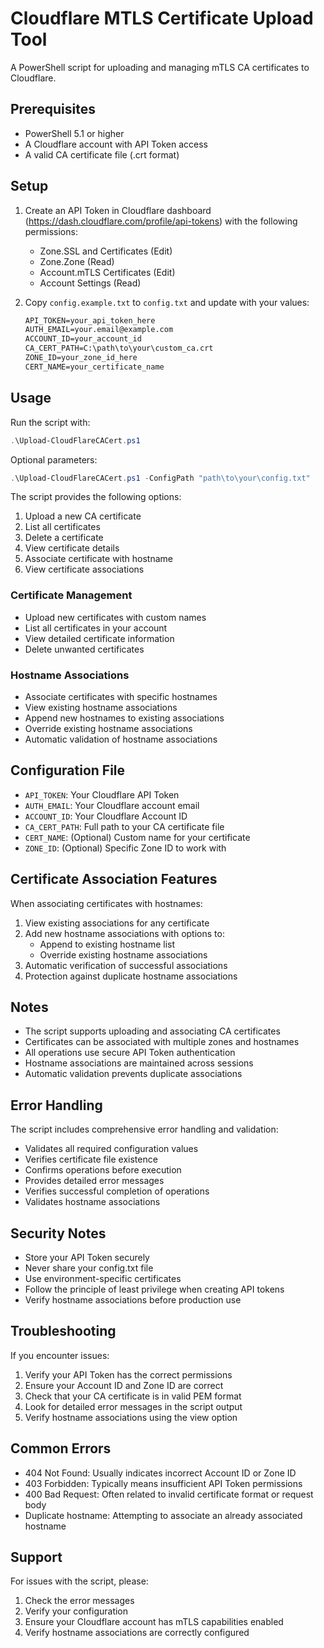 # Cloudflare MTLS Certificate Upload Tool

A PowerShell script for uploading and managing mTLS CA certificates to Cloudflare.

## Prerequisites

- PowerShell 5.1 or higher
- A Cloudflare account with API Token access
- A valid CA certificate file (.crt format)

## Setup

1. Create an API Token in Cloudflare dashboard (https://dash.cloudflare.com/profile/api-tokens) with the following permissions:
   - Zone.SSL and Certificates (Edit)
   - Zone.Zone (Read)
   - Account.mTLS Certificates (Edit)
   - Account Settings (Read)

2. Copy `config.example.txt` to `config.txt` and update with your values:
   ```txt
   API_TOKEN=your_api_token_here
   AUTH_EMAIL=your.email@example.com
   ACCOUNT_ID=your_account_id
   CA_CERT_PATH=C:\path\to\your\custom_ca.crt
   ZONE_ID=your_zone_id_here
   CERT_NAME=your_certificate_name
   ```

## Usage

Run the script with:
```powershell
.\Upload-CloudFlareCACert.ps1
```

Optional parameters:
```powershell
.\Upload-CloudFlareCACert.ps1 -ConfigPath "path\to\your\config.txt"
```

The script provides the following options:
1. Upload a new CA certificate
2. List all certificates
3. Delete a certificate
4. View certificate details
5. Associate certificate with hostname
6. View certificate associations

### Certificate Management
- Upload new certificates with custom names
- List all certificates in your account
- View detailed certificate information
- Delete unwanted certificates

### Hostname Associations
- Associate certificates with specific hostnames
- View existing hostname associations
- Append new hostnames to existing associations
- Override existing hostname associations
- Automatic validation of hostname associations

## Configuration File

- `API_TOKEN`: Your Cloudflare API Token
- `AUTH_EMAIL`: Your Cloudflare account email
- `ACCOUNT_ID`: Your Cloudflare Account ID
- `CA_CERT_PATH`: Full path to your CA certificate file
- `CERT_NAME`: (Optional) Custom name for your certificate
- `ZONE_ID`: (Optional) Specific Zone ID to work with

## Certificate Association Features

When associating certificates with hostnames:
1. View existing associations for any certificate
2. Add new hostname associations with options to:
   - Append to existing hostname list
   - Override existing hostname associations
3. Automatic verification of successful associations
4. Protection against duplicate hostname associations

## Notes

- The script supports uploading and associating CA certificates
- Certificates can be associated with multiple zones and hostnames
- All operations use secure API Token authentication
- Hostname associations are maintained across sessions
- Automatic validation prevents duplicate associations

## Error Handling

The script includes comprehensive error handling and validation:
- Validates all required configuration values
- Verifies certificate file existence
- Confirms operations before execution
- Provides detailed error messages
- Verifies successful completion of operations
- Validates hostname associations

## Security Notes

- Store your API Token securely
- Never share your config.txt file
- Use environment-specific certificates
- Follow the principle of least privilege when creating API tokens
- Verify hostname associations before production use

## Troubleshooting

If you encounter issues:

1. Verify your API Token has the correct permissions
2. Ensure your Account ID and Zone ID are correct
3. Check that your CA certificate is in valid PEM format
4. Look for detailed error messages in the script output
5. Verify hostname associations using the view option

## Common Errors

- 404 Not Found: Usually indicates incorrect Account ID or Zone ID
- 403 Forbidden: Typically means insufficient API Token permissions
- 400 Bad Request: Often related to invalid certificate format or request body
- Duplicate hostname: Attempting to associate an already associated hostname

## Support

For issues with the script, please:
1. Check the error messages
2. Verify your configuration
3. Ensure your Cloudflare account has mTLS capabilities enabled
4. Verify hostname associations are correctly configured
